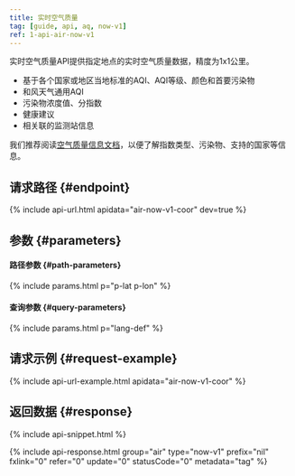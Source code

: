 ```yaml
---
title: 实时空气质量
tag: [guide, api, aq, now-v1]
ref: 1-api-air-now-v1
---
```


实时空气质量API提供指定地点的实时空气质量数据，精度为1x1公里。

- 基于各个国家或地区当地标准的AQI、AQI等级、颜色和首要污染物
- 和风天气通用AQI
- 污染物浓度值、分指数
- 健康建议
- 相关联的监测站信息

我们推荐阅读[空气质量信息文档](/docs/resource/air-info/)，以便了解指数类型、污染物、支持的国家等信息。

## 请求路径 {#endpoint}

{% include api-url.html apidata="air-now-v1-coor" dev=true %}

## 参数 {#parameters}

#### 路径参数 {#path-parameters}

{% include params.html p="p-lat p-lon" %}

#### 查询参数 {#query-parameters}

{% include params.html p="lang-def" %}

## 请求示例 {#request-example}

{% include api-url-example.html apidata="air-now-v1-coor" %}

## 返回数据 {#response}

{% include api-snippet.html %}

{% include api-response.html group="air" type="now-v1" prefix="nil" fxlink="0" refer="0" update="0" statusCode="0" metadata="tag"  %}